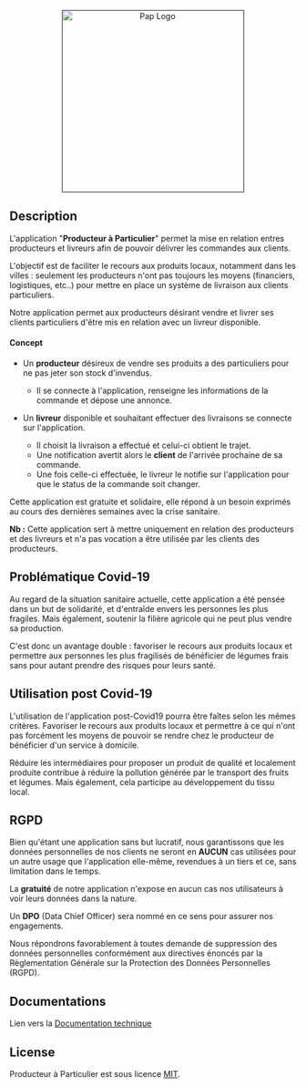 <p align="center">
  <a href="" target="blank"><img src="../master/docs/res/pap_logo.png" width="320" alt="Pap Logo" /></a>
</p>
  
## Description

L'application "**Producteur à Particulier**" permet la mise en relation entres producteurs et livreurs afin de pouvoir délivrer les commandes aux clients.

L'objectif est de faciliter le recours aux produits locaux, notamment dans les villes : seulement les producteurs n'ont pas toujours les moyens (financiers, logistiques, etc..)
pour mettre en place un système de livraison aux clients particuliers.

Notre application permet aux producteurs désirant vendre et livrer ses clients particuliers d'être mis en relation avec un livreur disponible.

#### Concept

* Un **producteur** désireux de vendre ses produits a des particuliers pour ne pas
jeter son stock d'invendus.

  * Il se connecte à l'application, renseigne les informations de la commande et dépose une annonce.
  
* Un **livreur** disponible et souhaitant effectuer des livraisons se connecte sur l'application.

  * Il choisit la livraison a effectué et celui-ci obtient le trajet.
  * Une notification avertit alors le **client** de l'arrivée prochaine de sa commande.
  * Une fois celle-ci effectuée, le livreur le notifie sur l'application pour que le status de la commande soit changer.
   
Cette application est gratuite et solidaire, elle répond à un besoin exprimés au cours des dernières semaines avec la crise sanitaire.

**Nb :** Cette application sert à mettre uniquement en relation des producteurs et des livreurs et n'a pas vocation
a être utilisée par les clients des producteurs.

## Problématique Covid-19

Au regard de la situation sanitaire actuelle, cette application a été pensée dans un but de solidarité,
et d'entraîde envers les personnes les plus fragiles. Mais également, soutenir la filière agricole qui ne peut plus vendre sa production.

C'est donc un avantage double : favoriser le recours aux produits locaux et permettre aux personnes les plus fragilisés de bénéficier de légumes frais
sans pour autant prendre des risques pour leurs santé.

## Utilisation post Covid-19

L'utilisation de l'application post-Covid19 pourra être faîtes selon les mêmes critères. 
Favoriser le recours aux produits locaux et permettre à ce qui n'ont pas forcément les moyens de 
pouvoir se rendre chez le producteur de bénéficier d'un service à domicile.

Réduire les intermédiaires pour proposer un produit de qualité et localement produite contribue à réduire la pollution générée
par le transport des fruits et légumes. Mais également, cela participe au développement du tissu local.

## RGPD

Bien qu'étant une application sans but lucratif, nous garantissons que les données personnelles de
nos clients ne seront en **AUCUN** cas utilisées pour un autre usage que l'application elle-même, revendues à un tiers et ce,
sans limitation dans le temps.

La **gratuité** de notre application n'expose en aucun cas nos utilisateurs à voir leurs données
dans la nature.

Un **DPO** (Data Chief Officer) sera nommé en ce sens pour assurer nos engagements. 

Nous répondrons
favorablement à toutes demande de suppression des données personnelles conformément aux directives énoncés par la Règlementation Générale sur
la Protection des Données Personnelles (RGPD).

## Documentations 

Lien vers la [Documentation technique](../master/docs/TECHDOC.md)

## License

Producteur à Particulier est sous licence [MIT](LICENSE).
